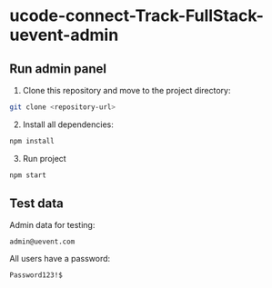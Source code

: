 # ucode-connect-Track-FullStack-uevent-admin

## Run admin panel
1. Clone this repository and move to the project directory:
```bash
git clone <repository-url>
```
2. Install all dependencies:
```bash
npm install
```
3. Run project
```bash
npm start
```

## Test data
Admin data for testing:
```text
admin@uevent.com
```
All users have a password:
```text
Password123!$
```